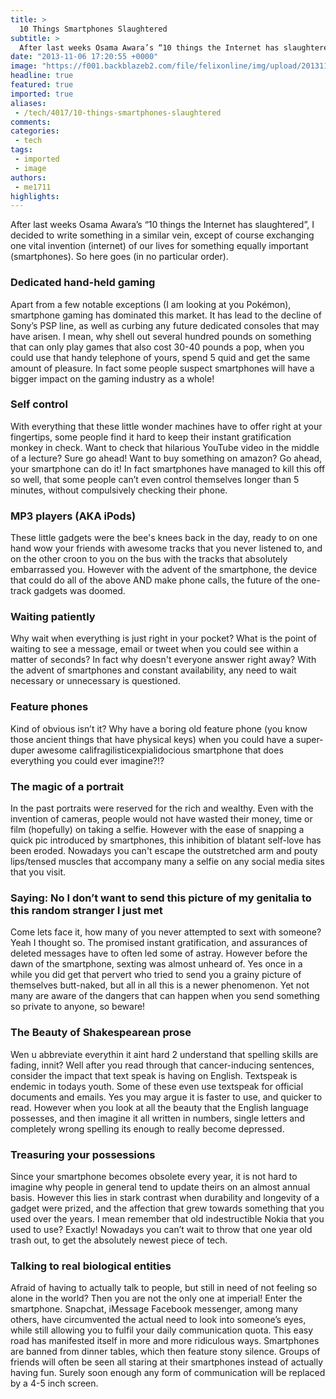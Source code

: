 ```yaml
---
title: >
  10 Things Smartphones Slaughtered
subtitle: >
  After last weeks Osama Awara’s “10 things the Internet has slaughtered”, I decided to write something in a similar vein, except of course exchanging one vital invention (internet) of our lives for something equally important (smartphones).
date: "2013-11-06 17:20:55 +0000"
image: "https://f001.backblazeb2.com/file/felixonline/img/upload/201311061720-me1711-tech_preciousjpg.jpg"
headline: true
featured: true
imported: true
aliases:
 - /tech/4017/10-things-smartphones-slaughtered
comments:
categories:
 - tech
tags:
 - imported
 - image
authors:
 - me1711
highlights:
---
```


After last weeks Osama Awara’s “10 things the Internet has slaughtered”, I decided to write something in a similar vein, except of course exchanging one vital invention (internet) of our lives for something equally important (smartphones). So here goes (in no particular order).

###  Dedicated hand-held gaming

Apart from a few notable exceptions (I am looking at you Pokémon), smartphone gaming has dominated this market. It has lead to the decline of Sony’s PSP line, as well as curbing any future dedicated consoles that may have arisen. I mean, why shell out several hundred pounds on something that can only play games that also cost 30-40 pounds a pop, when you could use that handy telephone of yours, spend 5 quid and get the same amount of pleasure. In fact some people suspect smartphones will have a bigger impact on the gaming industry as a whole!

###  Self control

With everything that these little wonder machines have to offer right at your fingertips, some people find it hard to keep their instant gratification monkey in check. Want to check that hilarious YouTube video in the middle of a lecture? Sure go ahead! Want to buy something on amazon? Go ahead, your smartphone can do it! In fact smartphones have managed to kill this off so well, that some people can’t even control themselves longer than 5 minutes, without compulsively checking their phone.

###  MP3 players (AKA iPods)

These little gadgets were the bee's knees back in the day, ready to on one hand wow your friends with awesome tracks that you never listened to, and on the other croon to you on the bus with the tracks that absolutely embarrassed you. However with the advent of the smartphone, the device that could do all of the above AND make phone calls, the future of the one-track gadgets was doomed.

###  Waiting patiently

Why wait when everything is just right in your pocket? What is the point of waiting to see a message, email or tweet when you could see within a matter of seconds? In fact why doesn't everyone answer right away? With the advent of smartphones and constant availability, any need to wait necessary or unnecessary is questioned.

###  Feature phones

Kind of obvious isn’t it? Why have a boring old feature phone (you know those ancient things that have physical keys) when you could have a super-duper awesome califragilisticexpialidocious smartphone that does everything you could ever imagine?!?

###  The magic of a portrait

In the past portraits were reserved for the rich and wealthy. Even with the invention of cameras, people would not have wasted their money, time or film (hopefully) on taking a selfie. However with the ease of snapping a quick pic introduced by smartphones, this inhibition of blatant self-love has been eroded. Nowadays you can't escape the outstretched arm and pouty lips/tensed muscles that accompany many a selfie on any social media sites that you visit.

###  Saying: No I don’t want to send this picture of my genitalia to this random stranger I just met

Come lets face it, how many of you never attempted to sext with someone? Yeah I thought so. The promised instant gratification, and assurances of deleted messages have to often led some of astray. However before the dawn of the smartphone, sexting was almost unheard of. Yes once in a while you did get that pervert who tried to send you a grainy picture of themselves butt-naked, but all in all this is a newer phenomenon. Yet not many are aware of the dangers that can happen when you send something so private to anyone, so beware!

###  The Beauty of Shakespearean prose

Wen u abbreviate everythin it aint hard 2 understand that spelling skills are fading, innit? Well after you read through that cancer-inducing sentences, consider the impact that text speak is having on English. Textspeak is endemic in todays youth. Some of these even use textspeak for official documents and emails. Yes you may argue it is faster to use, and quicker to read. However when you look at all the beauty that the English language possesses, and then imagine it all written in numbers, single letters and completely wrong spelling its enough to really become depressed.

###  Treasuring your possessions

Since your smartphone becomes obsolete every year, it is not hard to imagine why people in general tend to update theirs on an almost annual basis. However this lies in stark contrast when durability and longevity of a gadget were prized, and the affection that grew towards something that you used over the years. I mean remember that old indestructible Nokia that you used to use? Exactly! Nowadays you can’t wait to throw that one year old trash out, to get the absolutely newest piece of tech.

###  Talking to real biological entities

Afraid of having to actually talk to people, but still in need of not feeling so alone in the world? Then you are not the only one at imperial! Enter the smartphone. Snapchat, iMessage Facebook messenger, among many others, have circumvented the actual need to look into someone’s eyes, while still allowing you to fulfil your daily communication quota. This easy road has manifested itself in more and more ridiculous ways. Smartphones are banned from dinner tables, which then feature stony silence. Groups of friends will often be seen all staring at their smartphones instead of actually having fun. Surely soon enough any form of communication will be replaced by a 4-5 inch screen.
